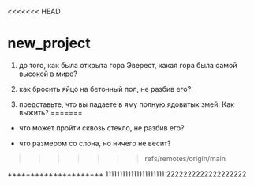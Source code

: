 <<<<<<< HEAD
# new_project
1) до того, как была открыта гора Эверест, какая гора была самой высокой в мире?

2) как бросить яйцо на бетонный пол, не разбив его?

3) представьте, что вы падаете в яму полную ядовитых змей. Как выжить?
=======
- что может пройти сквозь стекло, не разбив его?

- что размером со слона, но ничего не весит?
>>>>>>> refs/remotes/origin/main


+++++++++++++++++++++
111111111111111111111
2222222222222222222
